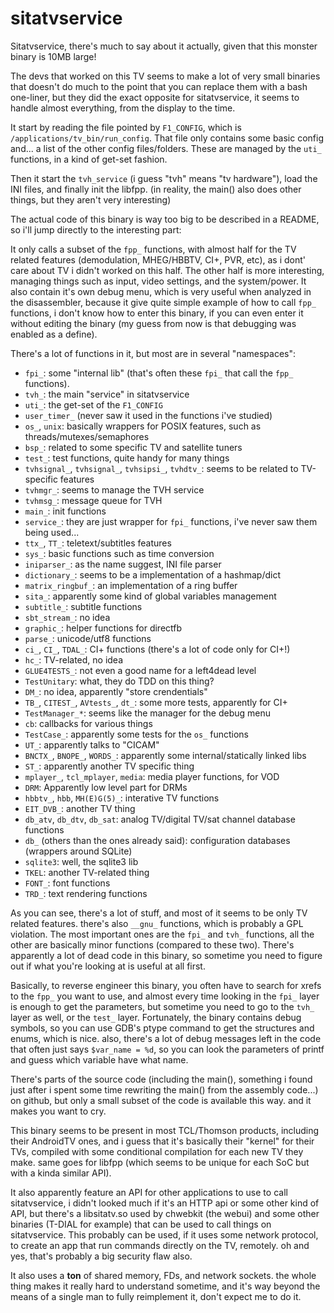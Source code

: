 # sitatvservice

Sitatvservice, there's much to say about it actually, given that this monster binary is 10MB large!

The devs that worked on this TV seems to make a lot of very small binaries that doesn't do much to the point that you can replace them with a bash one-liner, but they did the exact opposite for sitatvservice, it seems to handle almost everything, from the display to the time.

It start by reading the file pointed by `F1_CONFIG`, which is `/applications/tv_bin/run_config`. That file only contains some basic config and... a list of the other config files/folders. These are managed by the `uti_` functions, in a kind of get-set fashion.

Then it start the `tvh_service` (i guess "tvh" means "tv hardware"), load the INI files, and finally init the libfpp.
 (in reality, the main() also does other things, but they aren't very interesting)

The actual code of this binary is way too big to be described in a README, so i'll jump directly to the interesting part:

It only calls a subset of the `fpp_` functions, with almost half for the TV related features (demodulation, MHEG/HBBTV, CI+, PVR, etc), as i dont' care about TV i didn't worked on this half. The other half is more interesting, managing things such as input, video settings, and the system/power. It also contain it's own debug menu, which is very useful when analyzed in the disassembler, because it give quite simple example of how to call `fpp_` functions, i don't know how to enter this binary, if you can even enter it without editing the binary (my guess from now is that debugging was enabled as a define).

There's a lot of functions in it, but most are in several "namespaces":
* `fpi_`: some "internal lib" (that's often these `fpi_` that call the `fpp_` functions).
* `tvh_`: the main "service" in sitatvservice
* `uti_`: the get-set of the `F1_CONFIG`
* `user_timer_` (never saw it used in the functions i've studied)
* `os_`, `unix`: basically wrappers for POSIX features, such as threads/mutexes/semaphores
* `bsp_`: related to some specific TV and satellite tuners
* `test_`: test functions, quite handy for many things
* `tvhsignal_`, `tvhsignal_`, `tvhsipsi_`, `tvhdtv_`: seems to be related to TV-specific features
* `tvhmgr_`: seems to manage the TVH service
* `tvhmsg_`: message queue for TVH
* `main_`: init functions
* `service_`: they are just wrapper for `fpi_` functions, i've never saw them being used...
* `ttx_`, `TT_`: teletext/subtitles features
* `sys_`: basic functions such as time conversion
* `iniparser_`: as the name suggest, INI file parser
* `dictionary_`: seems to be a implementation of a hashmap/dict
* `matrix_ringbuf_`: an implementation of a ring buffer
* `sita_`: apparently some kind of global variables management
* `subtitle_`: subtitle functions
* `sbt_stream_`: no idea
* `graphic_`: helper functions for directfb
* `parse_`: unicode/utf8 functions
* `ci_`, `CI_`, `TDAL_`: CI+ functions (there's a lot of code only for CI+!)
* `hc_`: TV-related, no idea
* `GLUE4TESTS_`: not even a good name for a left4dead level
* `TestUnitary`: what, they do TDD on this thing?
* `DM_`: no idea, apparently "store crendentials"
* `TB_`, `CITEST_`, `AVtests_`, `dt_`: some more tests, apparently for CI+
* `TestManager_*`: seems like the manager for the debug menu
* `cb`: callbacks for various things
* `TestCase_`: apparently some tests for the `os_` functions
* `UT_`: apparently talks to "CICAM"
* `BNCTX_`, `BNOPE_`, `WORDS_`: apparently some internal/statically linked libs
* `ST_`: apparently another TV specific thing
* `mplayer_`, `tcl_mplayer`, `media`: media player functions, for VOD
* `DRM`: Apparently low level part for DRMs
* `hbbtv_`, `hbb`, `MH(E)G(5)_`: interative TV functions
* `EIT_DVB_`: another TV thing
* `db_atv`, `db_dtv`, `db_sat`: analog TV/digital TV/sat channel database functions
* `db_` (others than the ones already said): configuration databases (wrappers around SQLite)
* `sqlite3`: well, the sqlite3 lib
* `TKEL`: another TV-related thing
* `FONT_`: font functions
* `TRD_`: text rendering functions

As you can see, there's a lot of stuff, and most of it seems to be only TV related features. there's also `__gnu_` functions, which is probably a GPL violation. The most important ones are the `fpi_` and `tvh_` functions, all the other are basically minor functions (compared to these two). There's apparently a lot of dead code in this binary, so sometime you need to figure out if what you're looking at is useful at all first.

Basically, to reverse engineer this binary, you often have to search for xrefs to the `fpp_` you want to use, and almost every time looking in the `fpi_` layer is enough to get the parameters, but sometime you need to go to the `tvh_` layer as well, or the `test_` layer. Fortunately, the binary contains debug symbols, so you can use GDB's ptype command to get the structures and enums, which is nice. also, there's a lot of debug messages left in the code that often just says `$var_name = %d`, so you can look the parameters of printf and guess which variable have what name.

There's parts of the source code (including the main(), something i found just after i spent some time rewriting the main() from the assembly code...) on github, but only a small subset of the code is available this way. and it makes you want to cry.

This binary seems to be present in most TCL/Thomson products, including their AndroidTV ones, and i guess that it's basically their "kernel" for their TVs, compiled with some conditional compilation for each new TV they make. same goes for libfpp (which seems to be unique for each SoC but with a kinda similar API).

It also apparently feature an API for other applications to use to call sitatvservice, i didn't looked much if it's an HTTP api or some other kind of API, but there's a libsitatv.so used by chwebkit (the webui) and some other binaries (T-DIAL for example) that can be used to call things on sitatvservice. This probably can be used, if it uses some network protocol, to create an app that run commands directly on the TV, remotely. oh and yes, that's probably a big security flaw also.

It also uses a **ton** of shared memory, FDs, and network sockets. the whole thing makes it really hard to understand sometime, and it's way beyond the means of a single man to fully reimplement it, don't expect me to do it.

